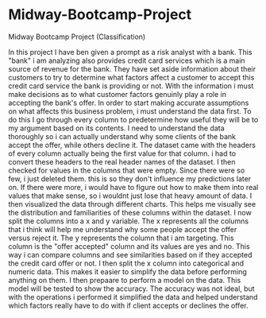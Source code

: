 # Midway-Bootcamp-Project
Midway Bootcamp Project (Classification)

In this project I have ben given a prompt as a risk analyst with a bank. This "bank" i am analyzing also provides credit card services which is a main source of revenue for the bank. They have set aside information about their customers to try to determine what factors affect a customer to accept this credit card service the bank is providing or not. With the information i must make decisions as to what customer factors genuinly play a role in accepting the bank's offer. In order to start making accurate assumptions on what affects this business problem, i must understand the data first. To do this I go through every column to predetermine how useful they will be to my argument based on its contents. I need to understand the data thoroughly so i can actually understand why some clients of the bank accept the offer, while others decline it. The dataset came with the headers of every column actually being the first value for that column. i had to convert these headers to the real header names of the dataset. I then checked for values in the columns that were empty. Since there were so few, i just deleted them. this is so they don't influence my predictions later on. If there were more, i would have to figure out how to make them into real values that make sense, so i wouldnt just lose that heavy amount of data. I then visualized the data through different charts. This helps me visually see the distribution and familiarities of these columns within the dataset. I now split the columns into a x and y variable. The x represents all the columns that i think will help me understand why some people accept the offer versus reject it. The y represents the column that i am targeting. This column is the "offer accepted" column and its values are yes and no. This way i can compare columns and see similarities based on if they accepted the credit card offer or not. I then split the x column into categorical and numeric data. This makes it easier to simplify the data before performing anything on them. I then prepaare to perform a model on the data. This model  will be tested to show the accuracy. The accuracy was not ideal, but with the operations i performed it simplified the data and helped understand which factors really have to do with if  client accepts or declines the offer.
